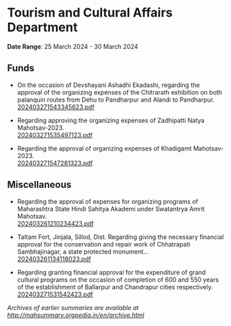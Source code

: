 # Tourism and Cultural Affairs Department

**Date Range**: 25 March 2024 - 30 March 2024


## Funds
- On the occasion of Devshayani Ashadhi Ekadashi, regarding the approval of the organizing expenses of the Chitrarath exhibition on both palanquin routes from Dehu to Pandharpur and Alandi to Pandharpur.\
  [202403271543345623.pdf](https://gr.maharashtra.gov.in/Site/Upload/Government%20Resolutions/English/202403271543345623.pdf)

- Regarding approving the organizing expenses of Zadhipatti Natya Mahotsav-2023.\
  [202403271535497123.pdf](https://gr.maharashtra.gov.in/Site/Upload/Government%20Resolutions/English/202403271535497123.pdf)

- Regarding the approval of organizing expenses of Khadigamt Mahotsav-2023.\
  [202403271547281323.pdf](https://gr.maharashtra.gov.in/Site/Upload/Government%20Resolutions/English/202403271547281323.pdf)

## Miscellaneous
- Regarding the approval of expenses for organizing programs of Maharashtra State Hindi Sahitya Akademi under Swatantrya Amrit Mahotsav.\
  [202403261210234423.pdf](https://gr.maharashtra.gov.in/Site/Upload/Government%20Resolutions/English/202403261210234423.pdf)

- Taltam Fort, Jinjala, Sillod, Dist. Regarding giving the necessary financial approval for the conservation and repair work of Chhatrapati Sambhajinagar, a state protected monument...\
  [202403261134118023.pdf](https://gr.maharashtra.gov.in/Site/Upload/Government%20Resolutions/English/202403261134118023.pdf)

- Regarding granting financial approval for the expenditure of grand cultural programs on the occasion of completion of 600 and 550 years of the establishment of Ballarpur and Chandrapur cities respectively.\
  [202403271531542423.pdf](https://gr.maharashtra.gov.in/Site/Upload/Government%20Resolutions/English/202403271531542423.pdf)


*Archives of earlier summaries are available at http://mahsummary.orgpedia.in/en/archive.html*